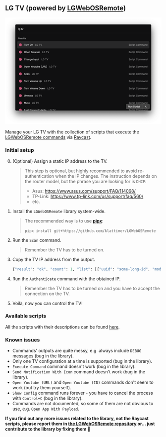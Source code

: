 ## LG TV (powered by [LGWebOSRemote](https://github.com/klattimer/LGWebOSRemote))

![demo](images/demo.png)

Manage your LG TV with the collection of scripts that execute the [LGWebOSRemote commands](https://github.com/klattimer/LGWebOSRemote) via [Raycast](http://raycast.com).

### Initial setup

0. (Optional) Assign a static IP address to the TV.

   > This step is optional, but highly recommended to avoid re-authentication when the IP changes. The instruction depends on the router model, but the phrase you are looking for is `DHCP`:
   >
   > - Asus: https://www.asus.com/support/FAQ/114068/
   > - TP-Link: https://www.tp-link.com/us/support/faq/560/
   > - etc.

1. Install the `LGWebOSRemote` library system-wide.

   > The recommended way is to use **[pipx](https://github.com/pypa/pipx)**:
   >
   > `pipx install git+https://github.com/klattimer/LGWebOSRemote`

2. Run the `Scan` command.

   > Remember the TV has to be turned on.

3. Copy the TV IP address from the output.

   ```python
   {"result": "ok", "count": 1, "list": [{"uuid": "some-long-id", "model": "OLED55C11LB", "address": "192.168.1.200"}]}
   ```

4. Run the `Authenticate` command with the obtained IP.

   > Remember the TV has to be turned on and you have to accept the connection on the TV.

5. Voilà, now you can control the TV!

### Available scripts

All the scripts with their descriptions can be found [here](https://github.com/raycast/script-commands/tree/master/commands#lg-tv).

### Known issues

- Commands' outputs are quite messy, e.g. always include `DEBUG` messages (bug in the library).
- Only one TV configuration at a time is supported (bug in the library).
- `Execute Command` command doesn't work (bug in the library).
- `Send Notification With Icon` command doesn't work (bug in the library).
- `Open Youtube (URL)` and `Open Youtube (ID)` commands don't seem to work (but try them yourself).
- `Show Config` command runs forever - you have to cancel the process with `Control+C` (bug in the library).
- Commands are not documented, so some of them are not obvious to use, e.g. `Open App With Payload`.

**If you find out any more issues related to the library, not the Raycast scripts, please report them in [the LGWebOSRemote repository](https://github.com/klattimer/LGWebOSRemote) or... just contribute to the library by fixing them 🙂**
